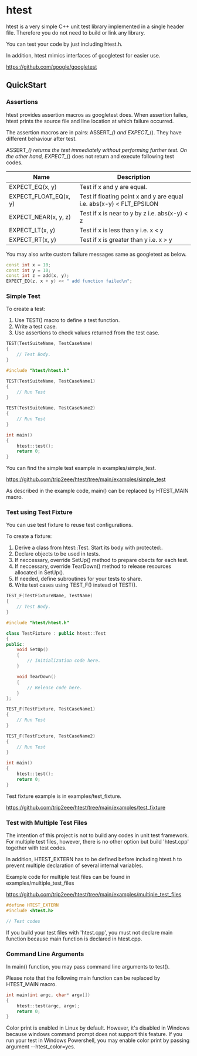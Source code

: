 # htest
htest is a very simple C++ unit test library implemented in a single header file. Therefore you do not need to build or link any library.

You can test your code by just including htest.h.

In addition, htest mimics interfaces of googletest for easier use.

https://github.com/google/googletest

## QuickStart

### Assertions
htest provides assertion macros as googletest does. When assertion failes, htest prints the source file and line location at which failure occurred.

The assertion macros are in pairs: ASSERT_*() and EXPECT_*(). They have different behaviour after test. 

ASSERT_*() returns the test immediately without performing further test. On the other hand, EXPECT_*() does not return and execute following test codes.

|Name                   | Description                                                          |
|-----------------------|----------------------------------------------------------------------|
| EXPECT_EQ(x, y)       | Test if x and y are equal.                                           |
| EXPECT_FLOAT_EQ(x, y) | Test if floating point x and y are equal i.e. abs(x-y) < FLT_EPSILON |
| EXPECT_NEAR(x, y, z)  | Test if x is near to y by z i.e. abs(x-y) < z                        |
| EXPECT_LT(x, y)       | Test if x is less than y i.e. x < y                                  |
| EXPECT_RT(x, y)       | Test if x is greater than y i.e. x > y                               |

You may also write custom failure messages same as googletest as below.
```cxx
const int x = 10;
const int y = 10;
const int z = add(x, y);
EXPECT_EQ(z, x + y) << " add function failed\n";
```


### Simple Test
To create a test:

1. Use TEST() macro to define a test function.
2. Write a test case.
3. Use assertions to check values returned from the test case.
```cxx
TEST(TestSuiteName, TestCaseName)
{
    // Test Body.
}
```

```cxx
#include "htest/htest.h"

TEST(TestSuiteName, TestCaseName1)
{
    // Run Test
}

TEST(TestSuiteName, TestCaseName2)
{
    // Run Test
}

int main()
{
    htest::test();
    return 0;
}
```
You can find the simple test example in examples/simple_test.

https://github.com/trip2eee/htest/tree/main/examples/simple_test

As described in the example code, main() can be replaced by HTEST_MAIN macro.

### Test using Test Fixture

You can use test fixture to reuse test configurations.

To create a fixture:

1. Derive a class from htest::Test. Start its body with protected:.
2. Declare objects to be used in tests.
3. If neccessary, override SetUp() method to prepare obects for each test.
4. If neccessary, override TearDown() method to release resources allocated in SetUp().
5. If needed, define subroutines for your tests to share.
6. Write test cases using TEST_F() instead of TEST().
```cxx
TEST_F(TestFixtureName, TestName)
{
    // Test Body.
}
```

```cxx
#include "htest/htest.h"

class TestFixture : public htest::Test
{
public:
    void SetUp()
    {
        // Initialization code here.
    }

    void TearDown()
    {
        // Release code here.
    }
};

TEST_F(TestFixture, TestCaseName1)
{
    // Run Test
}

TEST_F(TestFixture, TestCaseName2)
{
    // Run Test
}

int main()
{
    htest::test();
    return 0;
}
```

Test fixture example is in examples/test_fixture.

https://github.com/trip2eee/htest/tree/main/examples/test_fixture

### Test with Multiple Test Files

The intention of this project is not to build any codes in unit test framework. For multiple test files,  however, there is no other option but build 'htest.cpp' together with test codes.

In addition, HTEST_EXTERN has to be defined before including htest.h to prevent multiple declaration of several internal variables.

Example code for multiple test files can be found in examples/multiple_test_files

https://github.com/trip2eee/htest/tree/main/examples/multiple_test_files

```cxx
#define HTEST_EXTERN
#include <htest.h>

// Test codes

```

If you build your test files with 'htest.cpp', you must not declare main function because main function is declared in htest.cpp.


### Command Line Arguments
In main() function, you may pass command line arguments to test().

Please note that the following main function can be replaced by HTEST_MAIN macro.
```cxx
int main(int argc, char* argv[])
{
    htest::test(argc, argv);
    return 0;
}
```

Color print is enabled in Linux by default. However, it's disabled in Windows because windows command prompt does not support this feature. If you run your test in Windows Powershell, you may enable color print by passing argument --htest_color=yes.

